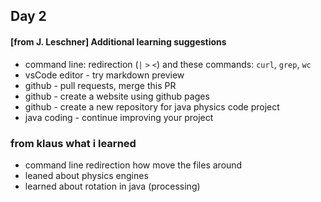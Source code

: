 ## Day 2


#### [from J. Leschner] Additional learning suggestions
- command line: redirection (`|` `>` `<`) and these commands: `curl`, `grep`, `wc`
- vsCode editor - try markdown preview
- github - pull requests, merge this PR
- github - create a website using github pages
- github - create a new repository for java physics code project
- java coding - continue improving your project

### from klaus what i learned
- command line redirection how move the files around
- leaned about physics engines
- learned about rotation in java (processing)
